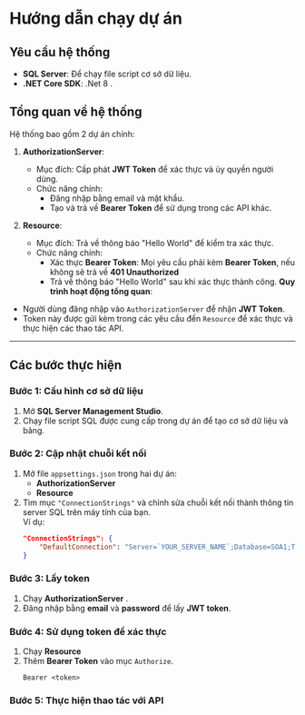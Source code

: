 ﻿# Hướng dẫn chạy dự án

## Yêu cầu hệ thống

- **SQL Server**: Để chạy file script cơ sở dữ liệu.
- **.NET Core SDK**: .Net 8 .
## Tổng quan về hệ thống

Hệ thống bao gồm 2 dự án chính:  
1. **AuthorizationServer**:  
   - Mục đích: Cấp phát **JWT Token** để xác thực và ủy quyền người dùng.  
   - Chức năng chính:
     - Đăng nhập bằng email và mật khẩu.
     - Tạo và trả về **Bearer Token** để sử dụng trong các API khác.

2. **Resource**:  
   - Mục đích: Trả về thông báo "Hello World" để kiểm tra xác thực.   
   - Chức năng chính:
     - Xác thực **Bearer Token**: Mọi yêu cầu phải kèm **Bearer Token**, nếu không sẽ trả về **401 Unauthorized**
     - Trả về thông báo "Hello World" sau khi xác thực thành công.
**Quy trình hoạt động tổng quan**:  
- Người dùng đăng nhập vào `AuthorizationServer` để nhận **JWT Token**.  
- Token này được gửi kèm trong các yêu cầu đến `Resource` để xác thực và thực hiện các thao tác API.
---
## Các bước thực hiện

### Bước 1: Cấu hình cơ sở dữ liệu
1. Mở **SQL Server Management Studio**.
2. Chạy file script SQL được cung cấp trong dự án để tạo cơ sở dữ liệu và bảng.

### Bước 2: Cập nhật chuỗi kết nối
1. Mở file `appsettings.json` trong hai dự án:
   - **AuthorizationServer**
   - **Resource**
2. Tìm mục `"ConnectionStrings"` và chỉnh sửa chuỗi kết nối thành thông tin server SQL trên máy tính của bạn.  
   Ví dụ:
   ```json
   "ConnectionStrings": {
       "DefaultConnection": "Server=`YOUR_SERVER_NAME`;Database=SOA1;Trusted_Connection=yes;MultipleActiveResultSets=true;TrustServerCertificate=Yes"
   }
### Bước 3: Lấy token
1. Chạy **AuthorizationServer** .
2. Đăng nhập bằng **email** và **password** để lấy **JWT token**.

### Bước 4: Sử dụng token để xác thực
1. Chạy **Resource**
2. Thêm **Bearer Token** vào mục `Authorize`.
   ```text
   Bearer <token>
   ```
### Bước 5: Thực hiện thao tác với API
